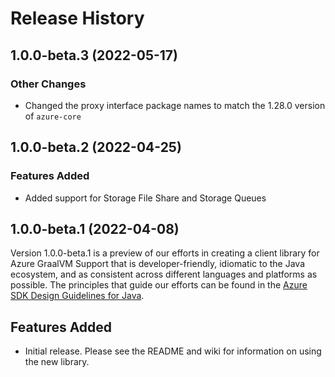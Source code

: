 # Release History

## 1.0.0-beta.3 (2022-05-17)

### Other Changes
- Changed the proxy interface package names to match the 1.28.0 version of `azure-core`
 
## 1.0.0-beta.2 (2022-04-25)

### Features Added
- Added support for Storage File Share and Storage Queues

## 1.0.0-beta.1 (2022-04-08)
Version 1.0.0-beta.1 is a preview of our efforts in creating a client library for Azure GraalVM Support that is
developer-friendly, idiomatic to the Java ecosystem, and as consistent across different languages and platforms as
possible. The principles that guide our efforts can be found in the
[Azure SDK Design Guidelines for Java](https://azure.github.io/azure-sdk/java_introduction.html).

## Features Added
- Initial release. Please see the README and wiki for information on using the new library.
